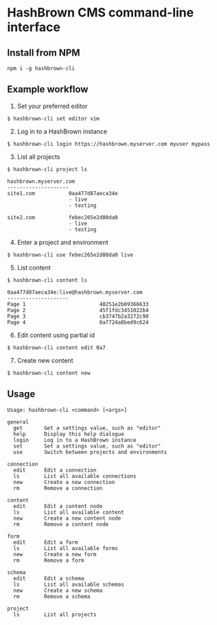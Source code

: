 # HashBrown CMS command-line interface

## Install from NPM
`npm i -g hashbrown-cli`

## Example workflow

1. Set your preferred editor
```
$ hashbrown-cli set editor vim
```

2. Log in to a HashBrown instance
```
$ hashbrown-cli login https://hashbrown.myserver.com myuser mypass
```

3. List all projects
```
$ hashbrown-cli project ls

hashbrown.myserver.com
--------------------
site1.com           0aa477d87aeca34e
                    - live
                    - testing

site2.com           febec265e2d80da0
                    - live
                    - testing
```

4. Enter a project and environment
```
$ hashbrown-cli use febec265e2d80da0 live
```

5. List content
```
$ hashbrown-cli content ls

0aa477d87aeca34e:live@hashbrown.myserver.com
--------------------
Page 1                        40251e2b09366633
Page 2                        45f1fdc3451022b4
Page 3                        cb3747b2a3272c90
Page 4                        0a7724a8bed9c624
```

6. Edit content using partial id
```
$ hashbrown-cli content edit 0a7
```

7. Create new content
```
$ hashbrown-cli content new
```

## Usage
```
Usage: hashbrown-cli <command> [<args>]

general
  get       Get a settings value, such as "editor"
  help      Display this help dialogue
  login     Log in to a HashBrown instance
  set       Set a settings value, such as "editor"
  use       Switch between projects and environments

connection
  edit      Edit a connection
  ls        List all available connections
  new       Create a new connection
  rm        Remove a connection

content
  edit      Edit a content node
  ls        List all available content
  new       Create a new content node
  rm        Remove a content node

form
  edit      Edit a form
  ls        List all available forms
  new       Create a new form
  rm        Remove a form

schema
  edit      Edit a schema
  ls        List all available schemas
  new       Create a new schema
  rm        Remove a schema

project
  ls        List all projects
```
